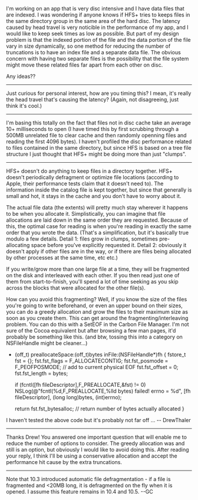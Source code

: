 I'm working on an app that is very disc intensive and I have data files that are indexed. I was wondering if anyone knows if HFS+ tries to keeps files in the same directory group in the same area of the hard disc. The latency caused by head travel is very noticible in the performance of my app, and I would like to keep seek times as low as possible. But part of my design problem is that the indexed portion of the file and the data portion of the file vary in size dynamically, so one method for reducing the number of truncations is to have an index file and a separate data file. The obvious concern with having two separate files is the possibility that the file system might move these related files far apart from each other on disc. 

Any ideas??

----

Just curious for personal interest, how are you timing this? I mean, it's really the head travel that's causing the latency? (Again, not disagreeing, just think it's cool.)

----

I'm basing this totally on the fact that files not in disc cache take an average 10+ milliseconds to open (I have timed this by first scrubbing through a 500MB unrelated file to clear cache and then randomly openning files and reading the first 4096 bytes). I haven't profiled the disc performance related to files contained in the same directory, but since HFS is based on a tree file structure I just thought that HFS+ might be doing more than just "clumps".

----

HFS+ doesn't do anything to keep files in a directory together. HFS+ doesn't periodically defragment or optimize file locations (according to Apple, their performance tests claim that it doesn't need to). The information inside the catalog file is kept together, but since that generally is small and hot, it stays in the cache and you don't have to worry about it.

The actual file data (the extents) will pretty much stay wherever it happens to be when you allocate it. Simplistically, you can imagine that file allocations are laid down in the same order they are requested. Because of this, the optimal case for reading is when you're reading in exactly the same order that you wrote the data. (That's a simplification, but it's basically true modulo a few details. Detail 1: files grow in clumps, sometimes pre-allocating space before you've explicitly requested it.  Detail 2: obviously it doesn't apply if other files are in the way, or if there are files being allocated by other processes at the same time, etc etc.) 

If you write/grow more than one large file at a time, they will be fragmented on the disk and interleaved with each other. If you then read just one of them from start-to-finish, you'll spend a lot of time seeking as you skip across the blocks that were allocated for the other file(s). 

How can you avoid this fragmenting? Well, if you know the size of the files you're going to write beforehand, or even an upper bound on their sizes, you can do a greedy allocation and grow the files to their maximum size as soon as you create them. This can get around the fragmenting/interleaving problem. You can do this with a SetEOF in the Carbon File Manager. I'm not sure of the Cocoa equivalent but after browsing a few man pages, it'd probably be something like this. (and btw, tossing this into a category on NSFileHandle might be cleaner...)

    
- (off_t) preallocateSpace:(off_t)bytes inFile:(NSFileHandle*)fh
{
    fstore_t fst = {};
    fst.fst_flags = F_ALLOCATECONTIG;
    fst.fst_posmode = F_PEOFPOSMODE; // add to current physical EOF
    fst.fst_offset = 0;
    fst.fst_length = bytes;
    
    if (fcntl([fh fileDescriptor],F_PREALLOCATE,&fst) != 0)
        NSLog(@"fcntl(%d,F_PREALLOCATE,%lld bytes) failed! errno = %d",
                [fh fileDescriptor], (long long)bytes, (int)errno);

    return fst.fst_bytesalloc; // return number of bytes actually allocated
}


I haven't tested the above code but it's probably not far off ...
 -- DrewThaler

----

Thanks Drew! You answered one important question that will enable me to reduce the number of options to consider. The greedy allocation was and still is an option, but obviously I would like to avoid doing this. After reading your reply, I think I'll be using a conservative allocation and accept the performance hit cause by the extra truncations. 

----

Note that 10.3 introduced automatic file defragmentation - if a file is fragmented and <20MB long, it is defragmented on the fly when it is opened. I assume this feature remains in 10.4 and 10.5. --GC
